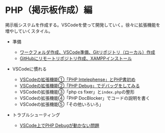 # PHP（掲示板作成）編

掲示板システムを作成する。VSCodeを使って開発していく。徐々に拡張機能を増やしていくスタイル。

* 準備
  * [ワークフォルダ作成、VSCode準備、Gitリポジトリ（ローカル）作成](preparation.html)
  * [GitHubにリモートリポジトリ作成、XAMPPインストール](preparation2.html)
  
* VSCodeに慣れる

  * [VSCodeの拡張機能①「PHP Intelephense」とPHP書初め](startphp.html)
  * [VSCodeの拡張機能②「PHP Debug」でデバッグをしてみる](debug.html)
  * VSCodeの拡張機能③「php cs fixer」と`index.php`の整形
  * VSCodeの拡張機能④「PHP DocBlocker」でコードの説明を書く
  * VSCodeの拡張機能⑤「その他いろいろ」

* トラブルシューティング
  
  * [VSCode上でPHP Debugが動かない問題](troubleshooting1.html)

